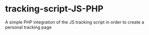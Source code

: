 # tracking-script-JS-PHP
A simple PHP integration of the JS tracking script in order to create a personal tracking page
